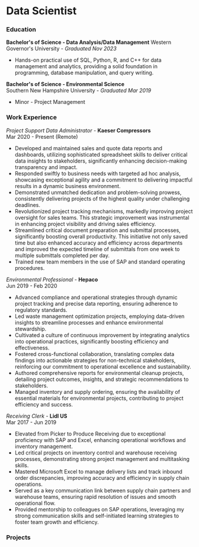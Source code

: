# Data Scientist

### Education
**Bachelor's of Science - Data Analysis/Data Management**
Western Governor's University - *Graduated Nov 2023*
- Hands-on practical use of SQL, Python, R, and C++ for data management and analytics, providing a solid foundation in programming, database manipulation, and query writing.

**Bachelor's of Science - Environmental Science**<br>
Southern New Hampshire University - *Graduated Mar 2019*
- Minor - Project Management

### Work Experience
*Project Support Data Administrator* - **Kaeser Compressors**<br>
Mar 2020 - Present (Remote)
- Developed and maintained sales and quote data reports and dashboards, utilizing sophisticated spreadsheet skills to deliver critical data insights to stakeholders, significantly enhancing decision-making transparency and impact.
- Responded swiftly to business needs with targeted ad hoc analysis, showcasing exceptional agility and a commitment to delivering impactful results in a dynamic business environment.
- Demonstrated unmatched dedication and problem-solving prowess, consistently delivering projects of the highest quality under challenging deadlines.
- Revolutionized project tracking mechanisms, markedly improving project oversight for sales teams. This strategic improvement was instrumental in enhancing project visibility and driving sales efficiency.
- Streamlined critical document preparation and submittal processes, significantly boosting overall productivity. This initiative not only saved time but also enhanced accuracy and efficiency across departments and improved the expected timeline of submittals from one week to multiple submittals completed per day.
- Trained new team members in the use of SAP and standard operating procedures.

*Environmental Professional* - **Hepaco**<br>
Jun 2019 - Feb 2020
- Advanced compliance and operational strategies through dynamic project tracking and precise data reporting, ensuring adherence to regulatory standards.
- Led waste management optimization projects, employing data-driven insights to streamline processes and enhance environmental stewardship.
- Cultivated a culture of continuous improvement by integrating analytics into operational practices, significantly boosting efficiency and effectiveness.
- Fostered cross-functional collaboration, translating complex data findings into actionable strategies for non-technical stakeholders, reinforcing our commitment to operational excellence and sustainability.
- Authored comprehensive reports for environmental cleanup projects, detailing project outcomes, insights, and strategic recommendations to stakeholders.
- Managed inventory and supply ordering, ensuring the availability of essential materials for environmental projects, contributing to project efficiency and success.

*Receiving Clerk* - **Lidl US**<br>
Mar 2017 - Jun 2019
- Elevated from Picker to Produce Receiving due to exceptional proficiency with SAP and Excel, enhancing operational workflows and inventory management.
- Led critical projects on inventory control and warehouse receiving processes, demonstrating strong project management and multitasking skills.
- Mastered Microsoft Excel to manage delivery lists and track inbound order discrepancies, improving accuracy and efficiency in supply chain operations.
- Served as a key communication link between supply chain partners and warehouse teams, ensuring rapid resolution of issues and smooth operational flow.
- Provided mentorship to colleagues on SAP operations, leveraging my strong communication skills and self-initiated learning strategies to foster team growth and efficiency.

### Projects
